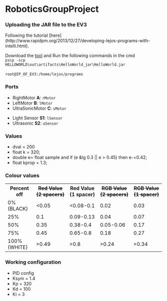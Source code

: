 # RoboticsGroupProject
<h3>Uploading the JAR file to the EV3</h3>
Following the tutorial [here](http://www.rapidpm.org/2013/12/27/developing-lejos-programs-with-intelli.html).

Download the [tool](http://www.rapidpm.org/2013/12/27/developing-lejos-programs-with-intelli.html) and Run the following commands in the cmd <br><code>pscp -scp HELLOWORLD\out\artifacts\HelloWorld_jar\HelloWorld.jar </code><br/><code>root@IP_OF_EV3:/home/lejos/programs</code>

<h3>Ports</h3>
<ul>
<li>RightMotor <b>A</b>: <code>rMotor</code></li>
<li>LeftMotor <b>B</b>: <code>lMotor</code></li>
<li>UltraSonicMotor <b>C</b>: <code>sMotor</code></li>
</ul>
<ul>
<li>Light Sensor <b>S1</b>: <code>lSensor</code></li>
<li>Ultrasonic <b>S2</b>: <code>uSensor</code></li>
</ul>

<h3>Values</h3>
<ul>
<li>dval = 200</li>
<li> float k = 320; </li>
<li> double e= float sample and if (e &lg 0.3 || e &gt 0.45) then e-=0.42; </li> 
<li> float kprop = 1.3; </li>
</ul>

    
<h3>Colour values</h3>
<table style="width:100%">
<tr>
<th>Percent off</th>
<th><strike>Red Value (2 spacers)</strike></th>
<th>Red Value (1 spacer)</th>
<th><strike>RGB Value (2 spacers)</strike></th>
<th><strike>RGB Value (1 spacer)</strike></th>
</tr>
<tr><td>0% (BLACK)</td><td>&lt0.05</td><td>&lt0.08-0.1</td><td>0.02</td><td>0.03</td></tr>
<tr><td>25%</td><td>0.1</td><td>0.09-0.13</td><td>0.04</td><td>0.07</td></tr>
<tr><td>50%</td><td>0.35</td><td>0.38-0.4</td><td>0.05-0.06</td><td>0.17</td></tr>
<tr><td>75%</td><td>0.45</td><td>0.65-0.8</td><td>0.18</td><td>0.27</td></tr>
<tr><td>100% (WHITE)</td><td>&gt0.49</td><td>&gt0.8</td><td>&gt0.24</td><td>&gt0.34</td></tr>
</table> 

<h3>Working configuration</h3>
<ul>
<li>PID config</li>
<li>Ksym = 1.4</li>
<li>Kp = 320</li>
<li>Kd = 100</li>
<li>Ki = 3</li>
<ul>
